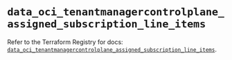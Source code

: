 # `data_oci_tenantmanagercontrolplane_assigned_subscription_line_items`

Refer to the Terraform Registry for docs: [`data_oci_tenantmanagercontrolplane_assigned_subscription_line_items`](https://registry.terraform.io/providers/oracle/oci/7.19.0/docs/data-sources/tenantmanagercontrolplane_assigned_subscription_line_items).
